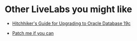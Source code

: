 # Other LiveLabs you might like


- [Hitchhiker's Guide for Upgrading to Oracle Database 19c](https://apexapps.oracle.com/pls/apex/dbpm/r/livelabs/view-workshop?wid=705)

- [Patch me if you can](https://apexapps.oracle.com/pls/apex/dbpm/r/livelabs/view-workshop?wid=11402)
